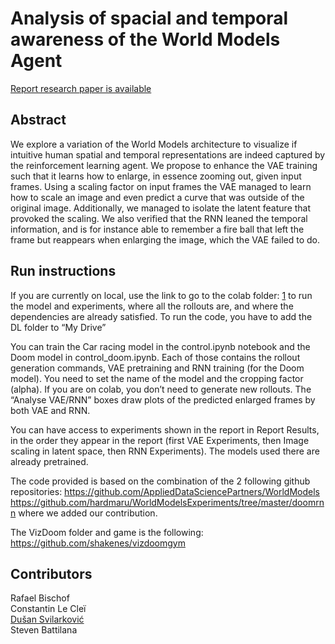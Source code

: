 Analysis of spacial and temporal awareness of the World Models Agent
======
[Report research paper is available](./ReportPaper.pdf)

## Abstract 
We explore a variation of the World Models architecture to visualize if intuitive human spatial and temporal representations are indeed captured by the reinforcement learning agent. We propose to enhance
the VAE training such that it learns how to enlarge,
in essence zooming out, given input frames. Using a
scaling factor on input frames the VAE managed to
learn how to scale an image and even predict a curve
that was outside of the original image. Additionally,
we managed to isolate the latent feature that provoked
the scaling. We also verified that the RNN leaned the
temporal information, and is for instance able to remember a fire ball that left the frame but reappears
when enlarging the image, which the VAE failed to
do.
## Run instructions

If you are currently on local, use the link to go to the colab folder: [1] to run the model and experiments, where all the rollouts are, and where the dependencies are already satisfied. To run the code, you have to add the DL folder to “My Drive”

You can train the Car racing model in the control.ipynb notebook and the Doom model in control_doom.ipynb. Each of those contains the rollout generation commands, VAE pretraining and RNN training (for the Doom model). You need to set the name of the model and the cropping factor (alpha). If you are on colab, you don’t need to generate new rollouts. The “Analyse VAE/RNN” boxes draw plots of the predicted enlarged frames by both VAE and RNN.

You can have access to experiments shown in the report in Report Results, in the order they appear in the report (first VAE Experiments, then Image scaling in latent space, then RNN Experiments). The models used there are already pretrained.

The code provided is based on the combination of the 2 following github repositories:
https://github.com/AppliedDataSciencePartners/WorldModels
https://github.com/hardmaru/WorldModelsExperiments/tree/master/doomrnn
where we added our contribution.

The VizDoom folder and game is the following:
https://github.com/shakenes/vizdoomgym

[1]: https://drive.google.com/drive/folders/18EM1C7Z20uIOKThzCs_vV0zz1f6p5DM3?usp=sharing


## Contributors

Rafael Bischof <br/>
Constantin Le Cleï <br/>
[Dušan Svilarković](https://github.com/dsvilarkovic) <br/>
Steven Battilana
